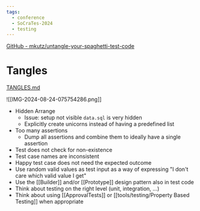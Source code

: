 ```yaml
---
tags:
  - conference
  - SoCraTes-2024
  - testing
---
```


[GitHub - mkutz/untangle-your-spaghetti-test-code](https://github.com/mkutz/untangle-your-spaghetti-test-code?tab=readme-ov-file)

# Tangles

[TANGLES.md](https://github.com/mkutz/untangle-your-spaghetti-test-code/blob/main/TANGLES.md)

![[IMG-2024-08-24-075754286.png]]

- Hidden Arrange
	- Issue: setup not visible `data.sql` is very hidden
	- Explicitly create unicorns instead of having a predefined list
- Too many assertions
	- Dump all assertions and combine them to ideally have a single assertion
- Test does not check for non-existence
- Test case names are inconsistent
- Happy test case does not need the expected outcome
- Use random valid values as test input as a way of expressing "I don't care which valid value I get"
- Use the [[Builder]] and/or [[Prototype]] design pattern also in test code
- Think about testing on the right level (unit, integration, ...)
- Think about using [[ApprovalTests]] or [[tools/testing/Property Based Testing]] when appropriate
